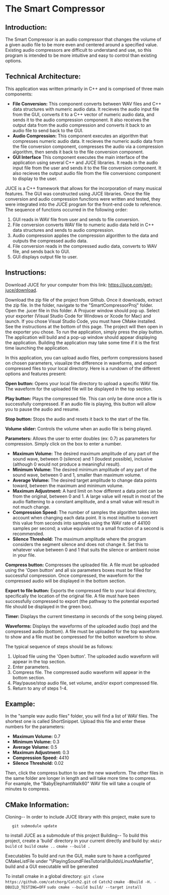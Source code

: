 # **The Smart Compressor**

## **Introduction:**

The Smart Compressor is an audio compressor that changes the volume of a given audio file to be more even and centered around a specified value. Existing audio compressors are difficult to understand and use, so this program is intended to be more intuitive and easy to control than existing options. 

## **Technical Architecture:**

This application was written primarily in C++ and is comprised of three main components:
* **File Conversion:** This component converts between WAV files and C++ data structures with numeric audio data. It recieves the audio input file from the GUI, converts it to a C++ vector of numeric audio data, and sends it to the audio compression component. It also receives the output data from the audio compression and converts it back to an audio file to send back to the GUI.
* **Audio Compression:** This component executes an algorithm that compresses numeric audio data. It recieves the numeric audio data from the file conversion component, compresses the audio via a compression algorithm, then sends it back to the file conversion component.
* **GUI Interface** This component executes the main interface of the application using several C++ and JUCE libraries. It reads in the audio input file from the user and sends it to the file conversion component. It also recieves the output audio file from the file conversionc component to display to the user.

JUCE is a C++ framework that allows for the incorporation of many musical features. The GUI was constructed using JUCE libraries. Once the file conversion and audio compression functions were written and tested, they were integrated into the JUCE program for the front-end code to reference. The sequence of functions occurred in the following order:
1. GUI reads in WAV file from user and sends to file conversion.
2. File conversion converts WAV file to numeric audio data held in C++ data structures and sends to audio compression.
3. Audio compression applies the compression algorithm to the data and outputs the compressed audio data.
4. File conversion reads in the compressed audio data, converts to WAV file, and sends back to GUI.
5. GUI displays output file to user.

## **Instructions:**

Download JUCE for your computer from this link: https://juce.com/get-juce/download.

Download the zip file of the project from Github. Once it downloads, extract the zip file. In the folder, navigate to the "SmartCompressorProj" folder. Open the .jucer file in this folder. A Projucer window should pop up. Select your exporter (Visual Studio Code for Windows or Xcode for Mac) and launch. If you chose Visual Studio Code, you must have CMake installed. See the instructions at the bottom of this page. The project will then open in the exporter you chose. To run the application, simply press the play button. The application will build and a pop-up window should appear displaying the application. Building the application may take some time if it is the first time launching the application.

In this application, you can upload audio files, perform compressions based on chosen parameters, visualize the difference in waveforms, and export compressed files to your local directory. Here is a rundown of the different options and features present:

**Open button:** Opens your local file directory to upload a specific WAV file. The waveform for the uploaded file will be displayed in the top section.

**Play button:** Plays the compressed file. This can only be done once a file is successfully compressed. If an audio file is playing, this button will allow you to pause the audio and resume.

**Stop button:** Stops the audio and resets it back to the start of the file.

**Volume slider:** Controls the volume when an audio file is being played.

**Parameters:** Allows the user to enter doubles (ex: 0.7) as parameters for compression. Simply click on the box to enter a number.
* **Maximum Volume:** The desired maximum amplitude of any part of the sound wave, between 0 (silence) and 1 (loudest possible), inclusive (although 0 would not produce a meaningful result).
* **Minimum Volume:** The desired minimum amplitude of any part of the sound wave, between 0 and 1, smaller than maximum volume.
* **Average Volume:** The desired target amplitude to change data points toward, between the maximum and minimum volume.
* **Maximum Adjustment:** A hard limit on how different a data point can be from the original, between 0 and 1. A large value will result in most of the audio flattening to a constant amplitude, and a small value will result in not much change. 
* **Compression Speed:** The number of samples the algorithm takes into account when changing each data point. It is most intuitive to convert this value from seconds into samples using the WAV rate of 44100 samples per second; a value equivalent to a small fraction of a second is recommended.
* **Silence Threshold:** The maximum amplitude where the program considers the segment silence and does not change it. Set this to whatever value between 0 and 1 that suits the silence or ambient noise in your file.

**Compress button:** Compresses the uploaded file. A file must be uploaded using the 'Open button' and all six parameters boxes must be filled for successful compression. Once compressed, the waveform for the compressed audio will be displayed in the bottom section.

**Export to file button:** Exports the compressed file to your local directory, specifically the location of the original file. A file must have been successfully compressed to export (the pathway to the potential exported file should be displayed in the green box).

**Timer:** Displays the current timestamp in seconds of the song being played.

**Waveforms:** Displays the waveforms of the uploaded audio (top) and the compressed audio (bottom). A file must be uploaded for the top waveform to show and a file must be compressed for the botton waveform to show.

The typical sequence of steps should be as follows: 
1. Upload file using the 'Open button'. The uploaded audio waveform will appear in the top section.
2. Enter parameters.
3. Compress file. The compressed audio waveform will appear in the bottom section.
4. Play/pause/stop audio file, set volume, and/or export compressed file.
5. Return to any of steps 1-4.

## **Example:** 

In the "sample wav audio files" folder, you will find a list of WAV files. The shortest one is called ShortSnippet. Upload this file and enter these numbers for the parameters:

* **Maximum Volume:** 0.7
* **Minimum Volume:** 0.3
* **Average Volume:** 0.5
* **Maximum Adjustment:** 0.3
* **Compression Speed:** 4410
* **Silence Threshold:** 0.02

Then, click the compress button to see the new waveform. The other files in the same folder are longer in length and will take more time to compress. For example, the "BabyElephantWalk60" WAV file will take a couple of minutes to compress.

## **CMake Information:**

Cloning--
In order to include JUCE library with this project, make sure to 
```git submodule init
   git submodule update
```
to install JUCE as a submodule of this project
Building--
To build this project, create a 'build' directory in your current directly and build by:
``` mkdir build ```
``` cd build ```
``` cmake .. ```
``` cmake --build . ```

Executables
To build and run the GUI, make sure to have a configured CMakeListFile under "\PlayingSoundFilesTutorial\Builds\LinuxMakefile",
build and a GUI executable will be generated

To install cmake in a global directory:
```git clone https://github.com/catchorg/Catch2.git```
```cd Catch2```
```cmake -Bbuild -H. -DBUILD_TESTING=OFF```
```sudo cmake --build build/ --target install ```
